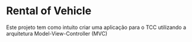 # Rental of Vehicle

Este projeto tem como intuito criar uma aplicação para o TCC utilizando a arquitetura Model-View-Controller (MVC)
